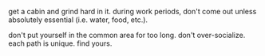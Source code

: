 get a cabin and grind hard in it. during work periods, don't come out unless absolutely essential (i.e. water, food, etc.).

don't put yourself in the common area for too long. don't over-socialize. each path is unique. find yours.